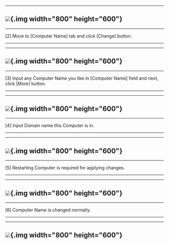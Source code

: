 
  --------------------------------------------------------------------------------------------------------------------------------------------------------------
  ![](./Windows%20Server%202012%20R2%20_%20Initial%20Settings%20_%20Change%20Computer%20Name%20_%20Server%20World_files/11.png){.img width="800" height="600"}
  --------------------------------------------------------------------------------------------------------------------------------------------------------------

  ------- ------------------------------------------------------------
  \[2\]   Move to \[Computer Name\] tab and click \[Change\] button.
  ------- ------------------------------------------------------------

  --------------------------------------------------------------------------------------------------------------------------------------------------------------
  ![](./Windows%20Server%202012%20R2%20_%20Initial%20Settings%20_%20Change%20Computer%20Name%20_%20Server%20World_files/12.png){.img width="800" height="600"}
  --------------------------------------------------------------------------------------------------------------------------------------------------------------

  ------- ----------------------------------------------------------------------------------------------
  \[3\]   Input any Computer Name you like in \[Computer Name\] field and next, click \[More\] button.
  ------- ----------------------------------------------------------------------------------------------

  --------------------------------------------------------------------------------------------------------------------------------------------------------------
  ![](./Windows%20Server%202012%20R2%20_%20Initial%20Settings%20_%20Change%20Computer%20Name%20_%20Server%20World_files/13.png){.img width="800" height="600"}
  --------------------------------------------------------------------------------------------------------------------------------------------------------------

  ------- ----------------------------------------
  \[4\]   Input Domain name this Computer is in.
  ------- ----------------------------------------

  --------------------------------------------------------------------------------------------------------------------------------------------------------------
  ![](./Windows%20Server%202012%20R2%20_%20Initial%20Settings%20_%20Change%20Computer%20Name%20_%20Server%20World_files/14.png){.img width="800" height="600"}
  --------------------------------------------------------------------------------------------------------------------------------------------------------------

  ------- -------------------------------------------------------
  \[5\]   Restarting Computer is required for applying changes.
  ------- -------------------------------------------------------

  --------------------------------------------------------------------------------------------------------------------------------------------------------------
  ![](./Windows%20Server%202012%20R2%20_%20Initial%20Settings%20_%20Change%20Computer%20Name%20_%20Server%20World_files/15.png){.img width="800" height="600"}
  --------------------------------------------------------------------------------------------------------------------------------------------------------------

  ------- ------------------------------------
  \[6\]   Computer Name is changed normally.
  ------- ------------------------------------

  --------------------------------------------------------------------------------------------------------------------------------------------------------------
  ![](./Windows%20Server%202012%20R2%20_%20Initial%20Settings%20_%20Change%20Computer%20Name%20_%20Server%20World_files/16.png){.img width="800" height="600"}
  --------------------------------------------------------------------------------------------------------------------------------------------------------------
